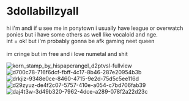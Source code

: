 # 3dollabillzyall

hi i'm andi if u see me in ponytown i usually have league or overwatch ponies but i have some others as well like vocaloid and nge. 
<br>int = ok! but i'm probably gonna be afk gaming neet queen</br>
<br>im cringe but im free and i love numetal and shit</br>

![korn_stamp_by_hispaperangel_d2ptvsl-fullview](https://github.com/nuvampy/3dollabillzyall/assets/157865253/248d2526-5b28-4232-88be-1308e377aa2d) ![d700c78-716f6dcf-fbff-4c17-8b46-287e20954b3b](https://github.com/nuvampy/3dollabillzyall/assets/157865253/d74ae81b-6627-4cba-ace8-be2084edb377) ![drkjiz-9348e0ce-8460-4715-9e2d-75d5c5ee116d](https://github.com/nuvampy/3dollabillzyall/assets/157865253/3bfdc147-a5d9-4670-a4c3-a38e2d1e8534)  ![d29zyuz-de4f2c07-5757-410e-a054-c7bd706fab39](https://github.com/nuvampy/3dollabillzyall/assets/157865253/d24267c3-377a-42d5-80cc-4eea95e1801c) ![daj4t3w-3d49b320-7962-4dce-a289-078f2a22d23c](https://github.com/nuvampy/3dollabillzyall/assets/157865253/4d1e7265-588a-4fee-bcc5-2942ca89fc1b) 




